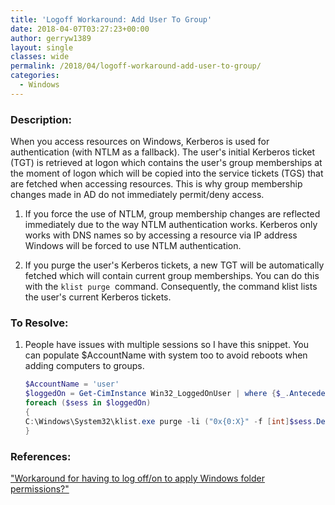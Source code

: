 ```yaml
---
title: 'Logoff Workaround: Add User To Group'
date: 2018-04-07T03:27:23+00:00
author: gerryw1389
layout: single
classes: wide
permalink: /2018/04/logoff-workaround-add-user-to-group/
categories:
  - Windows
---
```

<!--more-->

### Description:

When you access resources on Windows, Kerberos is used for authentication (with NTLM as a fallback). The user's initial Kerberos ticket (TGT) is retrieved at logon which contains the user's group memberships at the moment of logon which will be copied into the service tickets (TGS) that are fetched when accessing resources. This is why group membership changes made in AD do not immediately permit/deny access.  

1. If you force the use of NTLM, group membership changes are reflected immediately due to the way NTLM authentication works. Kerberos only works with DNS names so by accessing a resource via IP address Windows will be forced to use NTLM authentication.  

2. If you purge the user's Kerberos tickets, a new TGT will be automatically fetched which will contain current group memberships. You can do this with the `klist purge`  command. Consequently, the command klist lists the user's current Kerberos tickets.

### To Resolve:

1. People have issues with multiple sessions so I have this snippet. You can populate $AccountName with system too to avoid reboots when adding computers to groups.

   ```powershell
   $AccountName = 'user'
   $loggedOn = Get-CimInstance Win32_LoggedOnUser | where {$_.Antecedent.Name -like $accountName}
   foreach ($sess in $loggedOn)
   {
   C:\Windows\System32\klist.exe purge -li ("0x{0:X}" -f [int]$sess.Dependent.LogonId)
   }
   ```

### References:

["Workaround for having to log off/on to apply Windows folder permissions?"](https://www.reddit.com/r/sysadmin/comments/6vzwzb/workaround_for_having_to_log_offon_to_apply)  
